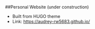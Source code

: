##Personal Website (under construction)
- Built from HUGO theme
- Link: https://audrey-rw5683.github.io/


